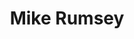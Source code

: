 ---
title: Mike Rumsey
qrcode: data:image/png;base64,iVBORw0KGgoAAAANSUhEUgAAAQAAAAEAAQMAAABmvDolAAAABlBMVEX///8AAABVwtN&#43;AAAB80lEQVR42uyYTY7sIAyEK2LBkiNwFG6WdG7GUTgCSxYo9WRD/&#43;n1alZxFEujnmG&#43;DY1dtgt33HHH32IjyYbkKuAryLIiyBmvBQBYGoBQFlY4/TXPf9gBHLm3mHsoq69wJHvIZLEIUB4LQV5oMw1EUlKOB64IaE5GjpLKjnz8StqzA6oPz5xMrsW9/xCQkwMjXpXVPY9fkn5yQFJOtBphvtK8ZrkY0PVUfh6&#43;plFZXD4qywaAtIuCQ/QhwRc45sPzYQogMzwzqUfdFzmZf5kCNpYk6tykJcWHq4ktXguAq&#43;kAUkfcG8AmWUqRd1OAXLUJF9kCHTUnP17TBLC5ihXjUlPMHUUfYAmQS0nauYqtheyaptzxHg8uAiDk1ZfUA59iPr4HW0BHYpMPqaw0ztKHmNsAZCbwzF0bq&#43;TkrpOcMUAaa4tZ12rKQL1CxO6tcpcAZufVXjRtAz0pmynAMS&#43;yPiBKar6a1LvzmgBmLekqNz5UH76cnPMDrs6JFEsb24HO1h9OzhWA566H8X5kWTpw&#43;GIKeJqHrHHXxqpr0ff6YAAYHkh2Va4pjVXe7T8L9OzANA9J6UWi1ctwRa4JOC0n2X724b6ZBPqwrWUiHe4BTAHDdU/TAh23Ba0B0zxEKHM72DvS8rV3XwC44447vuNfAAAA//8P3ZQVNW3JsAAAAABJRU5ErkJggg==
index: false
private: true
---